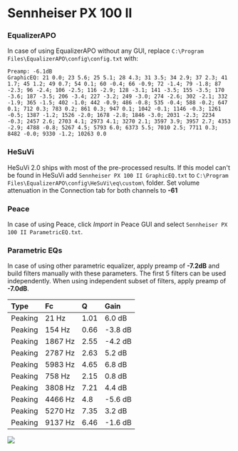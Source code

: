 # Sennheiser PX 100 II

### EqualizerAPO
In case of using EqualizerAPO without any GUI, replace `C:\Program Files\EqualizerAPO\config\config.txt`
with:
```
Preamp: -6.1dB
GraphicEQ: 21 0.0; 23 5.6; 25 5.1; 28 4.3; 31 3.5; 34 2.9; 37 2.3; 41 1.7; 45 1.2; 49 0.7; 54 0.1; 60 -0.4; 66 -0.9; 72 -1.4; 79 -1.8; 87 -2.3; 96 -2.4; 106 -2.5; 116 -2.9; 128 -3.1; 141 -3.5; 155 -3.5; 170 -3.6; 187 -3.5; 206 -3.4; 227 -3.2; 249 -3.0; 274 -2.6; 302 -2.1; 332 -1.9; 365 -1.5; 402 -1.0; 442 -0.9; 486 -0.8; 535 -0.4; 588 -0.2; 647 0.1; 712 0.3; 783 0.2; 861 0.3; 947 0.1; 1042 -0.1; 1146 -0.3; 1261 -0.5; 1387 -1.2; 1526 -2.0; 1678 -2.8; 1846 -3.0; 2031 -2.3; 2234 -0.3; 2457 2.6; 2703 4.1; 2973 4.1; 3270 2.1; 3597 3.9; 3957 2.7; 4353 -2.9; 4788 -0.8; 5267 4.5; 5793 6.0; 6373 5.5; 7010 2.5; 7711 0.3; 8482 -0.0; 9330 -1.2; 10263 0.0
```

### HeSuVi
HeSuVi 2.0 ships with most of the pre-processed results. If this model can't be found in HeSuVi add
`Sennheiser PX 100 II GraphicEQ.txt` to `C:\Program Files\EqualizerAPO\config\HeSuVi\eq\custom\` folder.
Set volume attenuation in the Connection tab for both channels to **-61**

### Peace
In case of using Peace, click *Import* in Peace GUI and select `Sennheiser PX 100 II ParametricEQ.txt`.

### Parametric EQs
In case of using other parametric equalizer, apply preamp of **-7.2dB** and build filters manually
with these parameters. The first 5 filters can be used independently.
When using independent subset of filters, apply preamp of **-7.0dB**.

| Type    | Fc      |    Q | Gain    |
|:--------|:--------|:-----|:--------|
| Peaking | 21 Hz   | 1.01 | 6.0 dB  |
| Peaking | 154 Hz  | 0.66 | -3.8 dB |
| Peaking | 1867 Hz | 2.55 | -4.2 dB |
| Peaking | 2787 Hz | 2.63 | 5.2 dB  |
| Peaking | 5983 Hz | 4.65 | 6.8 dB  |
| Peaking | 758 Hz  | 2.15 | 0.8 dB  |
| Peaking | 3808 Hz | 7.21 | 4.4 dB  |
| Peaking | 4466 Hz | 4.8  | -5.6 dB |
| Peaking | 5270 Hz | 7.35 | 3.2 dB  |
| Peaking | 9137 Hz | 6.46 | -1.6 dB |

![](https://raw.githubusercontent.com/jaakkopasanen/AutoEq/master/results/headphonecom/sbaf-serious/Sennheiser%20PX%20100%20II/Sennheiser%20PX%20100%20II.png)